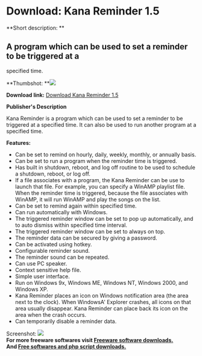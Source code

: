 # Download: Kana Reminder 1.5

**Short description: **

## A program which can be used to set a reminder to be triggered at a
specified time.

  
**Thumbshot: **![](http://www.freewarefiles.com/screenshot/kanareminder_md.gif)   
  
**Download link:** [Download Kana Reminder 1.5](http://freesoftwares.boysofts.com/Kana-Reminder_program_19022.html)  
  

**Publisher's Description**  
  

Kana Reminder is a program which can be used to set a reminder to be triggered
at a specified time. It can also be used to run another program at a specified
time.

**Features:**

  * Can be set to remind on hourly, daily, weekly, monthly, or annually basis. 
  * Can be set to run a program when the reminder time is triggered. 
  * Has built in shutdown, reboot, and log off routine to be used to schedule a shutdown, reboot, or log off. 
  * If a file associates with a program, the Kana Reminder can be use to launch that file. For example, you can specify a WinAMP playlist file. When the reminder time is triggered, because the file associates with WinAMP, it will run WinAMP and play the songs on the list. 
  * Can be set to remind again within specified time. 
  * Can run automatically with Windows. 
  * The triggered reminder window can be set to pop up automatically, and to auto dismiss within specified time interval. 
  * The triggered reminder window can be set to always on top. 
  * The reminder data can be secured by giving a password. 
  * Can be activated using hotkey. 
  * Configurable reminder sound. 
  * The reminder sound can be repeated. 
  * Can use PC speaker. 
  * Context sensitive help file. 
  * Simple user interface. 
  * Run on Windows 9x, Windows ME, Windows NT, Windows 2000, and Windows XP. 
  * Kana Reminder places an icon on Windows notification area (the area next to the clock). When WindowsA' Explorer crashes, all icons on that area usually disappear. Kana Reminder can place back its icon on the area when the crash occurs. 
  * Can temporarily disable a reminder data. 

  
  
Screenshot: ![](http://www.freewarefiles.com/screenshot/kanareminder.gif)  
**For more freeware softwares visit [Freeware software downloads.](http://freesoftwares.boysofts.com/)**   
**And [Free softwares and php script downloads.](http://www.boysofts.com/)**

